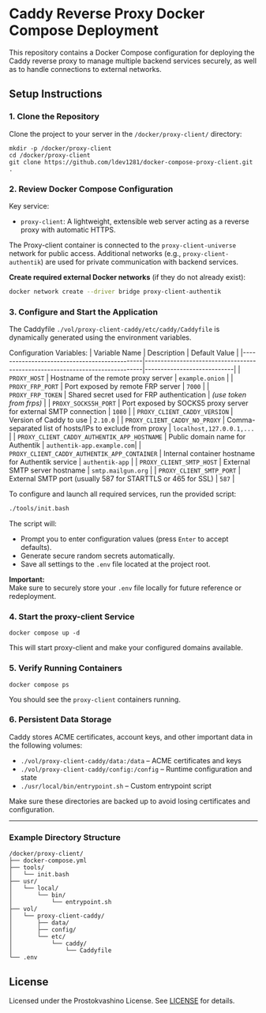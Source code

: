 # Caddy Reverse Proxy Docker Compose Deployment

This repository contains a Docker Compose configuration for deploying the Caddy reverse proxy to manage multiple backend services securely, as well as to handle connections to external networks.

## Setup Instructions

### 1. Clone the Repository

Clone the project to your server in the `/docker/proxy-client/` directory:

```
mkdir -p /docker/proxy-client
cd /docker/proxy-client
git clone https://github.com/ldev1281/docker-compose-proxy-client.git .
```

### 2. Review Docker Compose Configuration

Key service:

- `proxy-client`: A lightweight, extensible web server acting as a reverse proxy with automatic HTTPS.

The Proxy-client container is connected to the `proxy-client-universe` network for public access. Additional networks (e.g., `proxy-client-authentik`) are used for private communication with backend services.

**Create required external Docker networks** (if they do not already exist):

```bash
docker network create --driver bridge proxy-client-authentik
```


### 3. Configure and Start the Application

The Caddyfile `./vol/proxy-client-caddy/etc/caddy/Caddyfile` is dynamically generated using the environment variables.

Configuration Variables:
| Variable Name                                | Description                                                                 | Default Value              |
|----------------------------------------------|-----------------------------------------------------------------------------|----------------------------|
| `PROXY_HOST`                                 | Hostname of the remote proxy server                                         | `example.onion`            |
| `PROXY_FRP_PORT`                             | Port exposed by remote FRP server                                           | `7000`                     |
| `PROXY_FRP_TOKEN`                            | Shared secret used for FRP authentication                                   | *(use token from frps)*    |
| `PROXY_SOCKS5H_PORT`                         | Port exposed by SOCKS5 proxy server for external SMTP connection            | `1080`                     |
| `PROXY_CLIENT_CADDY_VERSION`                 | Version of Caddy to use                                                     | `2.10.0`                   |
| `PROXY_CLIENT_CADDY_NO_PROXY`                | Comma-separated list of hosts/IPs to exclude from proxy                     | `localhost,127.0.0.1,...`  |
| `PROXY_CLIENT_CADDY_AUTHENTIK_APP_HOSTNAME`  | Public domain name for Authentik                                            | `authentik-app.example.com`|
| `PROXY_CLIENT_CADDY_AUTHENTIK_APP_CONTAINER` | Internal container hostname for Authentik service                           | `authentik-app`            |
| `PROXY_CLIENT_SMTP_HOST`                     | External SMTP server hostname                                               | `smtp.mailgun.org`         |
| `PROXY_CLIENT_SMTP_PORT`                     | External SMTP port (usually 587 for STARTTLS or 465 for SSL)                | `587`                      |

To configure and launch all required services, run the provided script:

```bash
./tools/init.bash
```

The script will:

- Prompt you to enter configuration values (press `Enter` to accept defaults).
- Generate secure random secrets automatically.
- Save all settings to the `.env` file located at the project root.

**Important:**  
Make sure to securely store your `.env` file locally for future reference or redeployment.


### 4. Start the proxy-client Service

```
docker compose up -d
```

This will start proxy-client and make your configured domains available.

### 5. Verify Running Containers

```
docker compose ps
```

You should see the `proxy-client` containers running.

### 6. Persistent Data Storage

Caddy stores ACME certificates, account keys, and other important data in the following volumes:

- `./vol/proxy-client-caddy/data:/data` – ACME certificates and keys
- `./vol/proxy-client-caddy/config:/config` – Runtime configuration and state
- `./usr/local/bin/entrypoint.sh` – Custom entrypoint script

Make sure these directories are backed up to avoid losing certificates and configuration.

---

### Example Directory Structure

```
/docker/proxy-client/
├── docker-compose.yml
├── tools/
│   └── init.bash
├── usr/
│   └── local/
│       └── bin/
│           └── entrypoint.sh
├── vol/
│   └── proxy-client-caddy/
│       ├── data/
│       ├── config/
│       └── etc/
│           └── caddy/
│               └── Caddyfile
└── .env
```


## License

Licensed under the Prostokvashino License. See [LICENSE](LICENSE) for details.